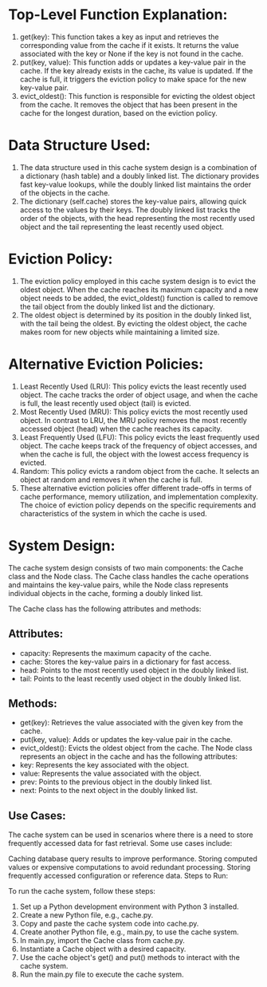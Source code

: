 
# Top-Level Function Explanation:
1. get(key): This function takes a key as input and retrieves the corresponding value from the cache if it exists. It returns the value associated with the key or None if the key is not found in the cache.
1. put(key, value): This function adds or updates a key-value pair in the cache. If the key already exists in the cache, its value is updated. If the cache is full, it triggers the eviction policy to make space for the new key-value pair.
1. evict_oldest(): This function is responsible for evicting the oldest object from the cache. It removes the object that has been present in the cache for the longest duration, based on the eviction policy.

# Data Structure Used:
1. The data structure used in this cache system design is a combination of a dictionary (hash table) and a doubly linked list. The dictionary provides fast key-value lookups, while the doubly linked list maintains the order of the objects in the cache.
1. The dictionary (self.cache) stores the key-value pairs, allowing quick access to the values by their keys. The doubly linked list tracks the order of the objects, with the head representing the most recently used object and the tail representing the least recently used object.

# Eviction Policy:
1. The eviction policy employed in this cache system design is to evict the oldest object. When the cache reaches its maximum capacity and a new object needs to be added, the evict_oldest() function is called to remove the tail object from the doubly linked list and the dictionary.
1. The oldest object is determined by its position in the doubly linked list, with the tail being the oldest. By evicting the oldest object, the cache makes room for new objects while maintaining a limited size.

# Alternative Eviction Policies:
1. Least Recently Used (LRU): This policy evicts the least recently used object. The cache tracks the order of object usage, and when the cache is full, the least recently used object (tail) is evicted.
1. Most Recently Used (MRU): This policy evicts the most recently used object. In contrast to LRU, the MRU policy removes the most recently accessed object (head) when the cache reaches its capacity.
1. Least Frequently Used (LFU): This policy evicts the least frequently used object. The cache keeps track of the frequency of object accesses, and when the cache is full, the object with the lowest access frequency is evicted.
1. Random: This policy evicts a random object from the cache. It selects an object at random and removes it when the cache is full.
1. These alternative eviction policies offer different trade-offs in terms of cache performance, memory utilization, and implementation complexity. The choice of eviction policy depends on the specific requirements and characteristics of the system in which the cache is used.

# System Design:
The cache system design consists of two main components: the Cache class and the Node class. The Cache class handles the cache operations and maintains the key-value pairs, while the Node class represents individual objects in the cache, forming a doubly linked list.

The Cache class has the following attributes and methods:
## Attributes:
 * capacity: Represents the maximum capacity of the cache.
 * cache: Stores the key-value pairs in a dictionary for fast access.
 * head: Points to the most recently used object in the doubly linked list.
 * tail: Points to the least recently used object in the doubly linked list.
## Methods:
 * get(key): Retrieves the value associated with the given key from the cache.
 * put(key, value): Adds or updates the key-value pair in the cache.
 * evict_oldest(): Evicts the oldest object from the cache.
The Node class represents an object in the cache and has the following attributes:
* key: Represents the key associated with the object.
* value: Represents the value associated with the object.
* prev: Points to the previous object in the doubly linked list.
* next: Points to the next object in the doubly linked list.
## Use Cases:
The cache system can be used in scenarios where there is a need to store frequently accessed data for fast retrieval. Some use cases include:

Caching database query results to improve performance.
Storing computed values or expensive computations to avoid redundant processing.
Storing frequently accessed configuration or reference data.
Steps to Run:

To run the cache system, follow these steps:

1. Set up a Python development environment with Python 3 installed.
1. Create a new Python file, e.g., cache.py.
1. Copy and paste the cache system code into cache.py.
1. Create another Python file, e.g., main.py, to use the cache system.
1. In main.py, import the Cache class from cache.py.
1. Instantiate a Cache object with a desired capacity.
1. Use the cache object's get() and put() methods to interact with the cache system.
1. Run the main.py file to execute the cache system.
